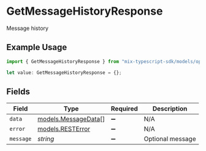 # GetMessageHistoryResponse

Message history

## Example Usage

```typescript
import { GetMessageHistoryResponse } from "mix-typescript-sdk/models/operations";

let value: GetMessageHistoryResponse = {};
```

## Fields

| Field                                               | Type                                                | Required                                            | Description                                         |
| --------------------------------------------------- | --------------------------------------------------- | --------------------------------------------------- | --------------------------------------------------- |
| `data`                                              | [models.MessageData](../../models/messagedata.md)[] | :heavy_minus_sign:                                  | N/A                                                 |
| `error`                                             | [models.RESTError](../../models/resterror.md)       | :heavy_minus_sign:                                  | N/A                                                 |
| `message`                                           | *string*                                            | :heavy_minus_sign:                                  | Optional message                                    |